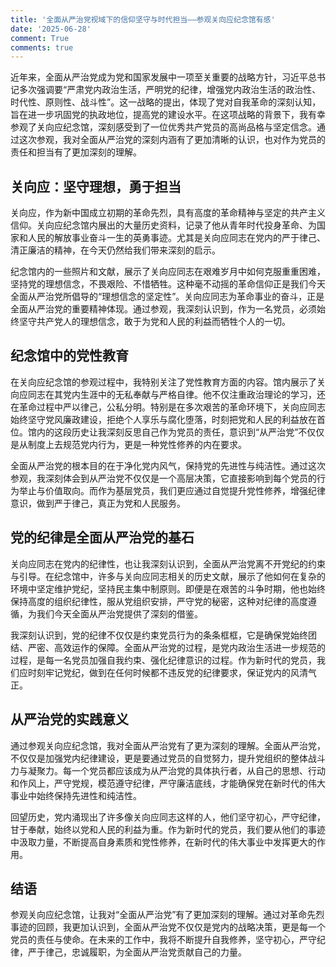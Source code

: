 ```yaml
---
title: '全面从严治党视域下的信仰坚守与时代担当——参观关向应纪念馆有感'
date: '2025-06-28'
comment: True
comments: true
---
```


近年来，全面从严治党成为党和国家发展中一项至关重要的战略方针，习近平总书记多次强调要“严肃党内政治生活，严明党的纪律，增强党内政治生活的政治性、时代性、原则性、战斗性”。这一战略的提出，体现了党对自我革命的深刻认知，旨在进一步巩固党的执政地位，提高党的建设水平。在这项战略的背景下，我有幸参观了关向应纪念馆，深刻感受到了一位优秀共产党员的高尚品格与坚定信念。通过这次参观，我对全面从严治党的深刻内涵有了更加清晰的认识，也对作为党员的责任和担当有了更加深刻的理解。

## 关向应：坚守理想，勇于担当

关向应，作为新中国成立初期的革命先烈，具有高度的革命精神与坚定的共产主义信仰。关向应纪念馆内展出的大量历史资料，记录了他从青年时代投身革命、为国家和人民的解放事业奋斗一生的英勇事迹。尤其是关向应同志在党内的严于律己、清正廉洁的精神，在今天仍然给我们带来深刻的启示。

纪念馆内的一些照片和文献，展示了关向应同志在艰难岁月中如何克服重重困难，坚持党的理想信念，不畏艰险、不惜牺牲。这种毫不动摇的革命信仰正是我们今天全面从严治党所倡导的“理想信念的坚定性”。关向应同志为革命事业的奋斗，正是全面从严治党的重要精神体现。通过参观，我深刻认识到，作为一名党员，必须始终坚守共产党人的理想信念，敢于为党和人民的利益而牺牲个人的一切。

## 纪念馆中的党性教育

在关向应纪念馆的参观过程中，我特别关注了党性教育方面的内容。馆内展示了关向应同志在其党内生涯中的无私奉献与严格自律。他不仅注重政治理论的学习，还在革命过程中严以律己，公私分明。特别是在多次艰苦的革命环境下，关向应同志始终坚守党风廉政建设，拒绝个人享乐与腐化堕落，时刻把党和人民的利益放在首位。馆内的这段历史让我深刻反思自己作为党员的责任，意识到“从严治党”不仅仅是从制度上去规范党内行为，更是一种党性修养的内在要求。

全面从严治党的根本目的在于净化党内风气，保持党的先进性与纯洁性。通过这次参观，我深刻体会到从严治党不仅仅是一个高层决策，它直接影响到每个党员的行为举止与价值取向。而作为基层党员，我们更应通过自觉提升党性修养，增强纪律意识，做到严于律己，真正为党和人民服务。

## 党的纪律是全面从严治党的基石

关向应同志在党内的纪律性，也让我深刻认识到，全面从严治党离不开党纪的约束与引导。在纪念馆中，许多与关向应同志相关的历史文献，展示了他如何在复杂的环境中坚定维护党纪，坚持民主集中制原则。即便是在艰苦的斗争时期，他也始终保持高度的组织纪律性，服从党组织安排，严守党的秘密，这种对纪律的高度遵循，为我们今天全面从严治党提供了深刻的借鉴。

我深刻认识到，党的纪律不仅仅是约束党员行为的条条框框，它是确保党始终团结、严密、高效运作的保障。全面从严治党的过程，是党内政治生活进一步规范的过程，是每一名党员加强自我约束、强化纪律意识的过程。作为新时代的党员，我们应时刻牢记党纪，做到在任何时候都不违反党的纪律要求，保证党内的风清气正。

## 从严治党的实践意义

通过参观关向应纪念馆，我对全面从严治党有了更为深刻的理解。全面从严治党，不仅仅是加强党内纪律建设，更是要通过党员的自觉努力，提升党组织的整体战斗力与凝聚力。每一个党员都应该成为从严治党的具体执行者，从自己的思想、行动和作风上，严守党规，模范遵守纪律，严守廉洁底线，才能确保党在新时代的伟大事业中始终保持先进性和纯洁性。

回望历史，党内涌现出了许多像关向应同志这样的人，他们坚守初心，严守纪律，甘于奉献，始终以党和人民的利益为重。作为新时代的党员，我们要从他们的事迹中汲取力量，不断提高自身素质和党性修养，在新时代的伟大事业中发挥更大的作用。

## 结语

参观关向应纪念馆，让我对“全面从严治党”有了更加深刻的理解。通过对革命先烈事迹的回顾，我更加认识到，全面从严治党不仅仅是党内的战略决策，更是每一个党员的责任与使命。在未来的工作中，我将不断提升自我修养，坚守初心，严守纪律，严于律己，忠诚履职，为全面从严治党贡献自己的力量。